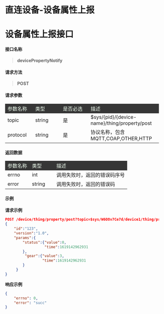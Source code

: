 # **直连设备-设备属性上报**  

# **设备属性上报接口**  

#### **接口名称**

> **devicePropertyNotify**

#### **请求方法**  

> **POST**

#### **请求参数**  

<table style="text-align: left">
    <tr style="background-color:#363636; color:#F0FFF0;">
        <td width="18%">参数名称</td>
        <td width="18%">类型</td>
        <td width="18%">是否必选</td>
        <td>描述</td>
    </tr>
    <tr>
        <td>topic</td>
        <td>string</td>
        <td>是</td>
        <td>$sys/{pid}/{device-name}/thing/property/post</td>
    </tr>
    <tr>
        <td>protocol</td>
        <td>string</td>
        <td>是</td>
        <td>协议名称，包含MQTT,COAP,OTHER,HTTP</td>
    </tr>
</table>

#### **返回数据**  

<table style="text-align: left">
    <tr style="background-color:#363636; color:#F0FFF0;">
        <td width="20%">参数名称</td>
        <td width="20%">类型</td>
        <td>描述</td>
    </tr>
    <tr>
        <td>errno</td>
        <td>int</td>
        <td>调用失败时，返回的错误码序号</td>
    </tr>
    <tr>
        <td>error</td>
        <td>string</td>
        <td>调用失败时，返回的错误码</td>
    </tr>
</table>

#### **示例**
  
**请求示例**  

````json
POST /device/thing/property/post?topic=$sys/W6O8v7Ce7d/device1/thing/property/post&protocol=http
{
    "id":"123",
    "version":"1.0",
    "params":{
        "status":{"value":0,
                  "time":1619142962931
        },
         "gear":{"value":3,
                 "time":1619142962931
        }
     }   
}
````

**响应示例**  

````json
{
    "errno": 0,
    "error": "succ"
}
````